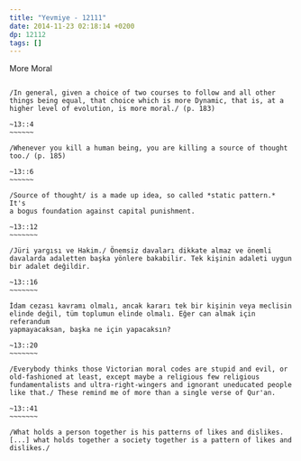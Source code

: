 ```yaml
---
title: "Yevmiye - 12111"
date: 2014-11-23 02:18:14 +0200
dp: 12112
tags: []
---
```


More Moral
~~~~~~~~~~

/In general, given a choice of two courses to follow and all other
things being equal, that choice which is more Dynamic, that is, at a
higher level of evolution, is more moral./ (p. 183)

~13::4
~~~~~~

/Whenever you kill a human being, you are killing a source of thought
too./ (p. 185)

~13::6
~~~~~~

/Source of thought/ is a made up idea, so called *static pattern.* It's
a bogus foundation against capital punishment.

~13::12
~~~~~~~

/Jüri yargısı ve Hakim./ Önemsiz davaları dikkate almaz ve önemli
davalarda adaletten başka yönlere bakabilir. Tek kişinin adaleti uygun
bir adalet değildir.

~13::16
~~~~~~~

İdam cezası kavramı olmalı, ancak kararı tek bir kişinin veya meclisin
elinde değil, tüm toplumun elinde olmalı. Eğer can almak için referandum
yapmayacaksan, başka ne için yapacaksın?

~13::20
~~~~~~~

/Everybody thinks those Victorian moral codes are stupid and evil, or
old-fashioned at least, except maybe a religious few religious
fundamentalists and ultra-right-wingers and ignorant uneducated people
like that./ These remind me of more than a single verse of Qur'an.

~13::41
~~~~~~~

/What holds a person together is his patterns of likes and dislikes.
[...] what holds together a society together is a pattern of likes and
dislikes./

